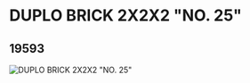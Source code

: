 # DUPLO BRICK 2X2X2 "NO. 25"
## 19593
![DUPLO BRICK 2X2X2 "NO. 25"](https://lc-www-live-s.legocdn.com/media/bricks/5/2/6100497.jpg)